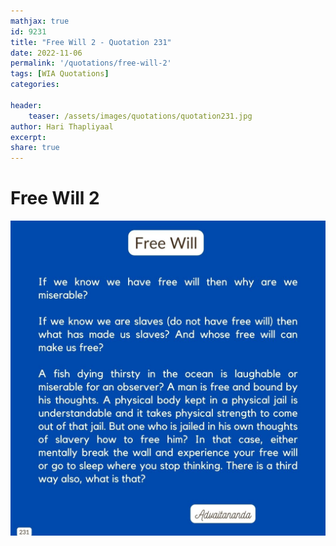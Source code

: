 ```yaml
---
mathjax: true
id: 9231
title: "Free Will 2 - Quotation 231"
date: 2022-11-06
permalink: '/quotations/free-will-2'
tags: [WIA Quotations] 
categories: 

header:
    teaser: /assets/images/quotations/quotation231.jpg
author: Hari Thapliyaal 
excerpt:
share: true 
---
```


# Free Will 2

![Free Will 2](/assets/images/quotations/quotation231.jpg)
